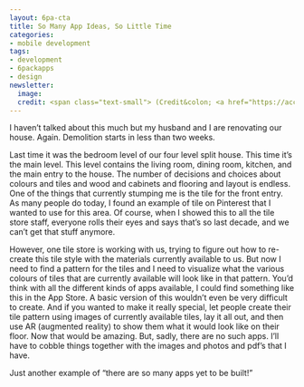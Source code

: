 ```yaml
---
layout: 6pa-cta
title: So Many App Ideas, So Little Time
categories:
- mobile development
tags:
- development
- 6packapps
- design
newsletter:
  image:
  credit: <span class="text-small"> (Credit&colon; <a href="https://accordingtodevin.tumblr.com/">According to Devin</a>)</span>
---
```

I haven’t talked about this much but my husband and I are renovating our house. Again. Demolition starts in less than two weeks. 

Last time it was the bedroom level of our four level split house. This time it’s the main level. This level contains the living room, dining room, kitchen, and the main entry to the house. The number of decisions and choices about colours and tiles and wood and cabinets and flooring and layout is endless. One of the things that currently stumping me is the tile for the front entry. As many people do today, I found an example of tile on Pinterest that I wanted to use for this area. Of course, when I showed this to all the tile store staff, everyone rolls their eyes and says that’s so last decade, and we can’t get that stuff anymore.

However, one tile store is working with us, trying to figure out how to re-create this tile style with the materials currently available to us. But now I need to find a pattern for the tiles and I need to visualize what the various colours of tiles that are currently available will look like in that pattern. You’d think with all the different kinds of apps available, I could find something like this in the App Store. A basic version of this wouldn’t even be very difficult to create. And if you wanted to make it really special, let people create their tile pattern using images of currently available tiles, lay it all out, and then use AR (augmented reality) to show them what it would look like on their floor. Now that would be amazing. But, sadly, there are no such apps. I’ll have to cobble things together with the images and photos and pdf’s that I have.

Just another example of “there are so many apps yet to be built!”

